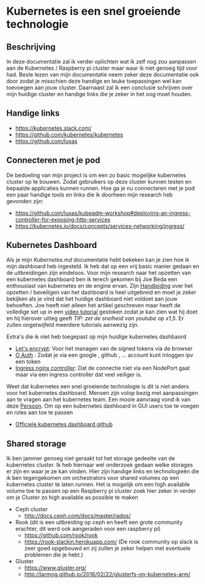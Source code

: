 # Kubernetes is een snel groeiende technologie

## Beschrijving
In deze documentatie zal ik verder oplichten wat ik zelf nog zou aanpassen aan de Kubernetes / Raspberry pi cluster maar waar ik niet genoeg tijd voor had.
Beste lezen van mijn documentatie neem zeker deze documentatie ook door zodat je misschien deze handige en leuke toepassingen wel kan toevoegen aan jouw cluster.
Daarnaast zal ik een conclusie schrijven over mijn huidige cluster en handige links die je zeker in het oog moet houden.

## Handige links

- https://kubernetes.slack.com/
- https://github.com/kubernetes/kubernetes
- https://github.com/luxas


## Connecteren met je pod

De bedoeling van mijn project is om een zo basic mogelijke kubernetes cluster op te bouwen. Zodat gebruikers op deze cluster kunnen testen en bepaalde applicaties kunnen runnen. Hoe ga je nu connecteren met je pod een paar handige tools en links die ik doorheen mijn research heb gevonden zijn:

- https://github.com/luxas/kubeadm-workshop#deploying-an-ingress-controller-for-exposing-http-services
- https://kubernetes.io/docs/concepts/services-networking/ingress/

## Kubernetes Dashboard

Als je mijn *Kubernetes.md* documentatie hebt bekeken kan je zien hoe ik mijn dashboard heb ingesteld. Ik heb dat op een vrij basic manier gedaan en de uitbreidingen zijn eindeloos. Voor mijn research naar het opzetten van een kubernetes dashboard ben ik terech gekomen bij Joe Beda een enthousiast van kubernetes en de engine ervan. Zijn [Handleiding](https://blog.heptio.com/on-securing-the-kubernetes-dashboard-16b09b1b7aca)  over het opzetten / beveiligen van het dashboard is heel uitgebreid en moet je zeker bekijken als je vind dat het huidige dashboard niet voldoet aan jouw behoeften. Joe heeft niet alleen het artikel geschreven maar heeft de volledige set up in een [video tutorial](https://www.youtube.com/watch?v=od8TnIvuADg) gestoken zodat je kan zien wat hij doet en hij hierover uitleg geeft *TIP: zet de snelheid van youtube op x1,5*. Er zullen ongetwijfeld meerdere tutorials aanwezig zijn. 

Extra's die ik niet heb toegepast op mijn huidige kubernetes dashbaord
- [Let's encrypt](https://blog.heptio.com/how-to-deploy-web-applications-on-kubernetes-with-heptio-contour-and-lets-encrypt-d58efbad9f56): Voor het managen van de signed tokens via de browser
- [O Auth](https://blog.heptio.com/on-securing-the-kubernetes-dashboard-16b09b1b7aca) : Zodat je via een google , github , ... account kunt inloggen ipv een token
- [Ingress nginx controller](https://github.com/heptio/contour): Dat de connectie niet via een NodePort gaat maar via een ingress controller dat veel veiliger is.

Weet dat kubernetes een snel groeiende technologie is dit is niet anders voor het kubernetes dashboard. Mensen zijn volop bezig met aanpassingen aan te vragen aan het kubernetes team. Een mooie aanvraag vond ik van deze [Persoon](https://github.com/kubernetes/dashboard/blob/master/docs/design/access-control.md). Om op een kubernetes dashboard in GUI users toe te voegen en roles aan toe te passen

- [ Officiele kubernetes dashboard github](https://github.com/kubernetes/dashboard)


## Shared storage

Ik ben jammer genoeg niet geraakt tot het storage gedeelte van de kubernetes cluster. Ik heb hiernaar wel onderzoek gedaan welke storages er zijn en waar je ze kan vinden. Hier zijn handige links en technologieën die ik ben tegengekomen om orchestrators voor shared volumes op een kubernetes cluster te laten runnen.
Het is mogelijk om een high available volume toe te passen op een Raspberry pi cluster zoek hier zeker in verder om je Cluster zo high available as possible te maken



- Ceph cluster
	- http://docs.ceph.com/docs/master/rados/
- Rook (dit is een uitbreiding op ceph en heeft een grote community erachter, dit werd ook aangeraden voor een raspberry pi)
	- https://github.com/rook/rook
	- https://rook-slackin.herokuapp.com/  (De rook community op slack is zeer goed opgebouwd en zij zullen je zeker helpen met eventuele problemen die je hebt.)
- Gluster
	- https://www.gluster.org/
	- http://larmog.github.io/2016/02/22/glusterfs-on-kubernetes-arm/
